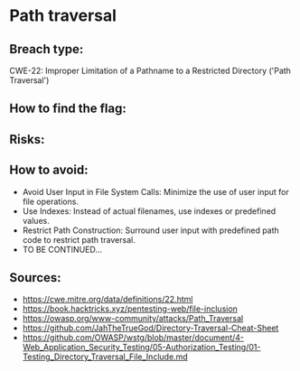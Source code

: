 # Path traversal

## Breach type:

CWE-22: Improper Limitation of a Pathname to a Restricted Directory ('Path Traversal')

## How to find the flag:


## Risks:


## How to avoid:
* Avoid User Input in File System Calls: Minimize the use of user input for file operations.
* Use Indexes: Instead of actual filenames, use indexes or predefined values.
* Restrict Path Construction: Surround user input with predefined path code to restrict path traversal.
* TO BE CONTINUED...

## Sources:
* https://cwe.mitre.org/data/definitions/22.html
* https://book.hacktricks.xyz/pentesting-web/file-inclusion
* https://owasp.org/www-community/attacks/Path_Traversal
* https://github.com/JahTheTrueGod/Directory-Traversal-Cheat-Sheet
* https://github.com/OWASP/wstg/blob/master/document/4-Web_Application_Security_Testing/05-Authorization_Testing/01-Testing_Directory_Traversal_File_Include.md